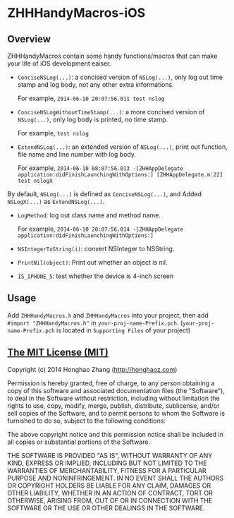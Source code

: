 ZHHHandyMacros-iOS
=====================

## Overview
ZHHHandyMacros contain some handy functions/macros that can make your life of iOS development eaiser.

* `ConciseNSLog(...)`: a concised version of `NSLog(...)`, only log out time stamp and log body, not any other extra informations.

	For example, `2014-06-10 20:07:56.011 test nslog`

* `ConciseNSLogWithoutTimeStamp(...)`: a more concised version of `NSLog(...)`, only log body is printed, no time stamp. 

	For example, `test nslog`

* `ExtendNSLog(...)`: an extended version of `NSLog(...)`, print out function, file name and line number with log body.

	For example, `2014-06-10 08:07:56.013 -[ZHHAppDelegate application:didFinishLaunchingWithOptions:] [ZHHAppDelegate.m:22] test nslogX`

By default, `NSLog(...)` is defined as `ConciseNSLog(...)`, and Added `NSLogX(...)` as `ExtendNSLog(...)`.

* `LogMethod`: log out class name and method name.

	For example, `2014-06-10 20:07:56.014 -[ZHHAppDelegate application:didFinishLaunchingWithOptions:]`

* `NSIntegerToString(i)`: convert NSInteger to NSString.
* `PrintNil(object)`: Print out whether an object is nil.
* `IS_IPHONE_5`: test whether the device is 4-inch screen

## Usage

Add `ZHHHandyMacros.h` and `ZHHHandyMacros` into your project, then add `#import "ZHHHandyMacros.h"` in `your-proj-name-Prefix.pch`. (`your-proj-name-Prefix.pch` is located in `Supporting Files` of your project)

## [The MIT License (MIT)](../blob/master/LICENSE.md)

Copyright (c) 2014 Honghao Zhang (http://honghaoz.com)

Permission is hereby granted, free of charge, to any person obtaining a copy of this software and associated documentation files (the "Software"), to deal in the Software without restriction, including without limitation the rights to use, copy, modify, merge, publish, distribute, sublicense, and/or sell copies of the Software, and to permit persons to whom the Software is furnished to do so, subject to the following conditions:

The above copyright notice and this permission notice shall be included in all copies or substantial portions of the Software.

THE SOFTWARE IS PROVIDED "AS IS", WITHOUT WARRANTY OF ANY KIND, EXPRESS OR IMPLIED, INCLUDING BUT NOT LIMITED TO THE WARRANTIES OF MERCHANTABILITY, FITNESS FOR A PARTICULAR PURPOSE AND NONINFRINGEMENT. IN NO EVENT SHALL THE AUTHORS OR COPYRIGHT HOLDERS BE LIABLE FOR ANY CLAIM, DAMAGES OR OTHER LIABILITY, WHETHER IN AN ACTION OF CONTRACT, TORT OR OTHERWISE, ARISING FROM, OUT OF OR IN CONNECTION WITH THE SOFTWARE OR THE USE OR OTHER DEALINGS IN THE SOFTWARE.
